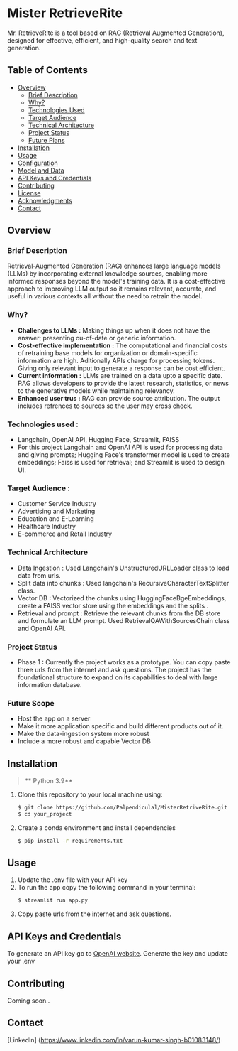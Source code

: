 # Mister RetrieveRite

Mr. RetrieveRite is a tool based on RAG (Retrieval Augmented Generation), designed for effective, efficient, and high-quality search and text generation.

## Table of Contents

* [Overview](#overview)
  * [Brief Description](#brief-description)
  * [Why?](#why)
  * [Technologies Used](#technologies-used)
  * [Target Audience](#target-audience)
  * [Technical Architecture](#technical-rchitecture)
  * [Project Status](#project-status)
  * [Future Plans](#future-plans)
* [Installation](#installation)
* [Usage](#usage)
* [Configuration](#configuration)
* [Model and Data](#model-and-data)
* [API Keys and Credentials](#api-keys-and-credentials)
* [Contributing](#contributing)
* [License](#license)
* [Acknowledgments](#acknowledgments)
* [Contact](#contact)


## Overview
### Brief Description

Retrieval-Augmented Generation (RAG) enhances large language models (LLMs) by incorporating external knowledge sources, enabling more informed responses beyond the model's training data. It is a cost-effective approach to improving LLM output so it remains relevant, accurate, and useful in various contexts all without the need to retrain the model.

### Why?
+ **Challenges to LLMs :** Making things up when it does not have the answer; presenting ou-of-date or generic information. 
+ **Cost-effective implementation :** The computational and financial costs of retraining base models for organization or domain-specific information are high. Aditionally APIs charge for processing tokens. Giving only relevant input to generate a response can be cost efficient.
+ **Current information :** LLMs are trained on a data upto a specific date. RAG allows developers to provide the latest research, statistics, or news to the generative models while maintaining relevancy.
+ **Enhanced user trus :** RAG can provide source attribution. The output includes refrences to sources so the user may cross check.

### Technologies used :
+ Langchain, OpenAI API, Hugging Face, Streamlit, FAISS
+ For this project Langchain and OpenAI API is used for processing data and giving prompts; Hugging Face's transformer model is used to create embeddings; Faiss is used for retrieval; and Streamlit is used to design UI.

### Target Audience :
+ Customer Service Industry
+ Advertising and Marketing
+ Education and E-Learning
+ Healthcare Industry
+ E-commerce and Retail Industry

### Technical Architecture
+ Data Ingestion : Used Langchain's UnstructuredURLLoader class to load data from urls.
+ Split data into chunks : Used langchain's RecursiveCharacterTextSplitter class.
+ Vector DB : Vectorized the chunks using HuggingFaceBgeEmbeddings, create a FAISS vector store using the embeddings and the splits .
+ Retrieval and prompt : Retrieve the relevant chunks from the DB store and formulate an LLM prompt. Used RetrievalQAWithSourcesChain class and OpenAI API.

### Project Status
+ Phase 1 : Currently the project works as a prototype. You can copy paste three urls from the internet and ask questions. The project has the foundational structure to expand on its capabilities to deal with large information database.

### Future Scope
+ Host the app on a server
+ Make it more application specific and build different products out of it.
+ Make the data-ingestion system more robust
+ Include a more robust and capable Vector DB 

## Installation
> ** Python 3.9**
1. Clone this repository to your local machine using:
    ```bash
    $ git clone https://github.com/Palpendiculal/MisterRetriveRite.git
    $ cd your_project
    ```
2. Create a conda environment and install dependencies
    ```bash
    $ pip install -r requirements.txt
    ```

## Usage
1. Update the .env file with your API key
2. To run the app copy the following command in your terminal:
    ```bash
    $ streamlit run app.py
    ```
3. Copy paste urls from the internet and ask questions.

## API Keys and Credentials
To generate an API key go to [OpenAI website](https://openai.com/blog/openai-api). Generate the key and update your .env

## Contributing
Coming soon..

## Contact
[LinkedIn] (https://www.linkedin.com/in/varun-kumar-singh-b01083148/)